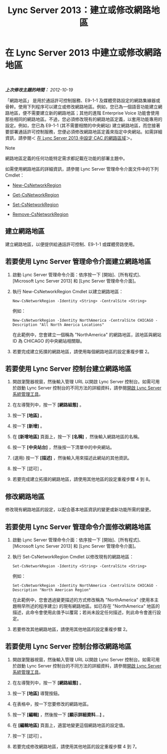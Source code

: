 ﻿---
title: Lync Server 2013：建立或修改網路地區
TOCTitle: 建立或修改網路地區
ms:assetid: bf7a3dc4-71a2-4559-a547-d90305d4f904
ms:mtpsurl: https://technet.microsoft.com/zh-tw/library/Gg412933(v=OCS.15)
ms:contentKeyID: 49292184
ms.date: 08/10/2015
mtps_version: v=OCS.15
ms.translationtype: HT
---

# 在 Lync Server 2013 中建立或修改網路地區

 

_**上次修改主題的時間：** 2012-10-19_

「網路地區」 是用於通話許可控制服務、E9-1-1 及媒體旁路設定的網路集線器或骨幹。使用下列程序可以建立或修改網路地區。例如，您已為一個語音功能建立網路地區，便不需要建立新的網路地區；其他的進階 Enterprise Voice 功能會使用那些相同的網路地區。不過，您必須修改現有的網路地區定義，以套用功能專用的設定。例如，您已為 E9-1-1 (其不需要相關的中央網站) 建立網路地區，而您接著要部署通話許可控制服務，您便必須修改網路地區定義來指定中央網站。如需詳細資訊，請參閱＜ [在 Lync Server 2013 中設定 CAC 的網路區域](lync-server-2013-configure-network-regions-for-cac.md)＞。

> [!NOTE]  
> 網路地區定義的任何功能特定需求都記載在功能的部署主題中。



如需使用網路地區的詳細資訊，請參閱 Lync Server 管理命令介面文件中的下列 Cmdlet：

  - [New-CsNetworkRegion](https://docs.microsoft.com/en-us/powershell/module/skype/New-CsNetworkRegion)

  - [Get-CsNetworkRegion](https://docs.microsoft.com/en-us/powershell/module/skype/Get-CsNetworkRegionLink)

  - [Set-CsNetworkRegion](https://docs.microsoft.com/en-us/powershell/module/skype/Set-CsNetworkRegion)

  - [Remove-CsNetworkRegion](https://docs.microsoft.com/en-us/powershell/module/skype/Remove-CsNetworkRegion)

## 建立網路地區

建立網路地區，以便提供給通話許可控制、E9-1-1 或媒體旁路使用。

## 若要使用 Lync Server 管理命令介面建立網路地區

1.  啟動 Lync Server 管理命令介面：依序按一下 \[開始\]、\[所有程式\]、\[Microsoft Lync Server 2013\] 和 \[Lync Server 管理命令介面\]。

2.  執行 New-CsNetworkRegion Cmdlet 以建立網路地區：
    
        New-CsNetworkRegion -Identity <String> -CentralSite <String>
    
    例如：
    
        New-CsNetworkRegion -Identity NorthAmerica -CentralSite CHICAGO -Description "All North America Locations"
    
    在此範例中，您會建立一個稱為 "NorthAmerica" 的網路地區，該地區與網站 ID 為 CHICAGO 的中央網站相關聯。

3.  若要完成建立拓撲的網路地區，請使用每個網路地區的設定重複步驟 2。

## 若要使用 Lync Server 控制台建立網路地區

1.  開啟瀏覽器視窗，然後輸入管理 URL 以開啟 Lync Server 控制台。如需可用於啟動 Lync Server 控制台的不同方法的詳細資料，請參閱[開啟 Lync Server 系統管理工具](lync-server-2013-open-lync-server-administrative-tools.md)。

2.  在左導覽列中，按一下 **\[網路組態\]** 。

3.  按一下 **\[地區\]** 。

4.  按一下 **\[新增\]** 。

5.  在 **\[新增地區\]** 頁面上，按一下 **\[名稱\]** ，然後輸入網路地區的名稱。

6.  按一下 **\[中央站台\]** ，然後按一下清單中的中央網站。

7.  (選用) 按一下 **\[描述\]** ，然後輸入用來描述此網站的其他資訊。

8.  按一下 \[認可\] 。

9.  若要完成建立拓撲的網路地區，請使用其他地區的設定重複步驟 4 到 8。

## 修改網路地區

修改現有網路地區的設定，以配合基本地區資訊的變更或新功能所需的變更。

## 若要使用 Lync Server 管理命令介面修改網路地區

1.  啟動 Lync Server 管理命令介面：依序按一下 \[開始\]、\[所有程式\]、\[Microsoft Lync Server 2013\] 和 \[Lync Server 管理命令介面\]。

2.  執行 Set-CsNetworkRegion Cmdlet 以修改現有的網路地區：
    
        Set-CsNetworkRegion -Identity <String> -CentralSite <String>
    
    例如：
    
        Set-CsNetworkRegion -Identity NorthAmerica -CentralSite CHICAGO -Description "North American Region"
    
    在此範例中，您會透過變更描述的方式修改稱為 "NorthAmerica" (使用本主題稍早所述的程序建立) 的現有網路地區。如已存在 "NorthAmerica" 地區的描述，此命令會使用此值予以覆寫；若尚未設定任何描述，則此命令會進行設定。

3.  若要修改其他網路地區，請使用其他地區的設定重複步驟 2。

## 若要使用 Lync Server 控制台修改網路地區

1.  開啟瀏覽器視窗，然後輸入管理 URL 以開啟 Lync Server 控制台。如需可用於啟動 Lync Server 控制台的不同方法的詳細資料，請參閱[開啟 Lync Server 系統管理工具](lync-server-2013-open-lync-server-administrative-tools.md)。

2.  在左導覽列中，按一下 **\[網路組態\]** 。

3.  按一下 **\[地區\]** 導覽按鈕。

4.  在表格中，按一下您要修改的網路地區。

5.  按一下 **\[編輯\]** ，然後按一下 **\[顯示詳細資料...\]** 。

6.  在 **\[編輯地區\]** 頁面上，適當地變更這個網路地區的設定值。

7.  按一下 \[認可\] 。

8.  若要完成修改網路地區，請使用其他地區的設定重複步驟 4 到 7。

